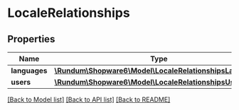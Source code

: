 # LocaleRelationships

## Properties
Name | Type | Description | Notes
------------ | ------------- | ------------- | -------------
**languages** | [**\Rundum\Shopware6\Model\LocaleRelationshipsLanguages**](LocaleRelationshipsLanguages.md) |  | [optional] 
**users** | [**\Rundum\Shopware6\Model\LocaleRelationshipsUsers**](LocaleRelationshipsUsers.md) |  | [optional] 

[[Back to Model list]](../../README.md#documentation-for-models) [[Back to API list]](../../README.md#documentation-for-api-endpoints) [[Back to README]](../../README.md)

